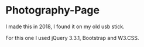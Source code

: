 # Photography-Page
I made this in 2018, I found it on my old usb stick.

For this one I used jQuery 3.3.1, Bootstrap and W3.CSS.
